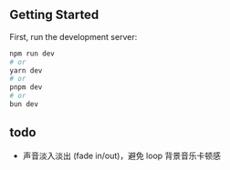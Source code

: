 ## Getting Started

First, run the development server:

```bash
npm run dev
# or
yarn dev
# or
pnpm dev
# or
bun dev
```

## todo

* 声音淡入淡出 (fade in/out)，避免 loop 背景音乐卡顿感